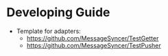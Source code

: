 # Developing Guide
- Template for adapters:
    - https://github.com/MessageSyncer/TestGetter
    - https://github.com/MessageSyncer/TestPusher